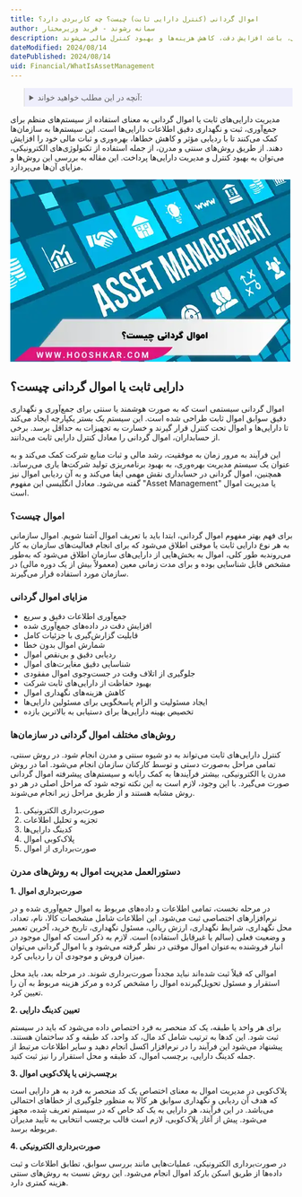 ```yaml
---
title: اموال گردانی (کنترل دارایی ثابت) چیست؟ چه کاربردی دارد؟
author: سمانه رشوند - فربد وزیرمختار
description: اموال گردانی به سازمان‌ها در ردیابی، نگهداری و بهینه‌سازی استفاده از اموال خود کمک می‌کنند. این سیستم‌ها، از روش‌های سنتی تا فناوری‌های پیشرفته الکترونیکی، باعث افزایش دقت، کاهش هزینه‌ها و بهبود کنترل مالی می‌شوند.
dateModified: 2024/08/14
datePublished: 2024/08/14
uid: Financial/WhatIsAssetManagement
---
```


<blockquote style="background-color:#eeeefc; padding:0.5rem">
<details>
  <summary>آنچه در این مطلب خواهید خواند:</summary>
  <ul>
    <li>دارایی ثابت یا اموال گردانی چیست؟</li>
    <li>اموال چیست؟</li>
    <li>مزایای اموال گردانی</li>
    <li>روش‌های مختلف اموال گردانی در سازمان‌ها</li>
    <li>دستورالعمل مدیریت اموال به روش‌های مدرن</li>
  </ul>
</details>

</blockquote>

مدیریت دارایی‌های ثابت یا اموال گردانی به معنای استفاده از سیستم‌های منظم برای جمع‌آوری، ثبت و نگهداری دقیق اطلاعات دارایی‌ها است. این سیستم‌ها به سازمان‌ها کمک می‌کنند تا با ردیابی مؤثر و کاهش خطاها، بهره‌وری و ثبات مالی خود را افزایش دهند. از طریق روش‌های سنتی و مدرن، از جمله استفاده از تکنولوژی‌های الکترونیکی، می‌توان به بهبود کنترل و مدیریت دارایی‌ها پرداخت. این مقاله به بررسی این روش‌ها و مزایای آن‌ها می‌پردازد.

![اموال گردانی چیست؟](./Images/AssetManagement.webp)

## دارایی ثابت یا اموال گردانی چیست؟
اموال گردانی سیستمی است که به صورت هوشمند یا سنتی برای جمع‌آوری و نگهداری دقیق سوابق اموال ثابت طراحی شده است. این سیستم یک بستر یکپارچه ایجاد می‌کند تا دارایی‌ها و اموال تحت کنترل قرار گیرند و خسارت به تجهیزات به حداقل برسد. برخی از حسابداران، اموال گردانی را معادل کنترل دارایی ثابت می‌دانند. 

این فرآیند به مرور زمان به موفقیت، رشد مالی و ثبات منابع شرکت کمک می‌کند و به عنوان یک سیستم مدیریت بهره‌وری، به بهبود برنامه‌ریزی تولید شرکت‌ها یاری می‌رساند. همچنین، اموال گردانی در حسابداری نقش مهمی ایفا می‌کند و به آن ردیابی اموال نیز گفته می‌شود. معادل انگلیسی این مفهوم "Asset Management" یا مدیریت اموال است.

### اموال چیست؟

برای فهم بهتر مفهوم اموال گردانی، ابتدا باید با تعریف اموال آشنا شویم. اموال سازمانی به هر نوع دارایی ثابت یا موقتی اطلاق می‌شود که برای انجام فعالیت‌های سازمان به کار می‌روندبه طور کلی، اموال به بخش‌هایی از دارایی‌های سازمان اطلاق می‌شود که به‌طور مشخص قابل شناسایی بوده و برای مدت زمانی معین (معمولاً بیش از یک دوره مالی) در سازمان مورد استفاده قرار می‌گیرند.

### مزایای اموال گردانی

- جمع‌آوری اطلاعات دقیق و سریع
- افزایش دقت در داده‌های جمع‌آوری شده
- قابلیت گزارش‌گیری با جزئیات کامل
- شمارش اموال بدون خطا
- ردیابی دقیق و بی‌نقص اموال
- شناسایی دقیق مغایرت‌های اموال
- جلوگیری از اتلاف وقت در جست‌وجوی اموال مفقودی
- بهبود حفاظت از دارایی‌های ثابت شرکت
- کاهش هزینه‌های نگهداری اموال
- ایجاد مسئولیت و الزام پاسخگویی برای مسئولین دارایی‌ها
- تخصیص بهینه دارایی‌ها برای دستیابی به بالاترین بازده

### روش‌های مختلف اموال گردانی در سازمان‌ها

کنترل دارایی‌های ثابت می‌تواند به دو شیوه سنتی و مدرن انجام شود. در روش سنتی، تمامی مراحل به‌صورت دستی و توسط کارکنان سازمان انجام می‌شود. اما در روش مدرن یا الکترونیکی، بیشتر فرآیندها به کمک رایانه و سیستم‌های پیشرفته اموال گردانی صورت می‌گیرد.
با این وجود، لازم است به این نکته توجه شود که مراحل اصلی در هر دو روش مشابه هستند و از طریق مراحل زیر انجام می‌شوند.

1. صورت‌برداری الکترونیکی
2. تجزیه و تحلیل اطلاعات
3. کدینگ دارایی‌ها
4. پلاک‌کوبی اموال
5. صورت‌برداری از اموال

### دستورالعمل مدیریت اموال به روش‌های مدرن

**1.	صورت‌برداری اموال**

در مرحله نخست، تمامی اطلاعات و داده‌های مربوط به اموال جمع‌آوری شده و در نرم‌افزارهای اختصاصی ثبت می‌شود. این اطلاعات شامل مشخصات کالا، نام، تعداد، محل نگهداری، شرایط نگهداری، ارزش ریالی، مسئول نگهداری، تاریخ خرید، آخرین تعمیر و وضعیت فعلی (سالم یا غیرقابل استفاده) است. لازم به ذکر است که اموال موجود در انبار فروشنده به‌عنوان اموال موقتی در نظر گرفته می‌شود و با اموال گردانی می‌توان میزان فروش و موجودی آن را ردیابی کرد.

 اموالی که قبلاً ثبت شده‌اند نباید مجدداً صورت‌برداری شوند. در مرحله بعد، باید محل استقرار و مسئول تحویل‌گیرنده اموال را مشخص کرده و مرکز هزینه مربوط به آن را تعیین کرد.

**2.	تعیین کدینگ دارایی**

برای هر واحد یا طبقه، یک کد منحصر به فرد اختصاص داده می‌شود که باید در سیستم ثبت شود. این کدها به ترتیب شامل کد مال، کد واحد، کد طبقه و کد ساختمان هستند. پیشنهاد می‌شود این فرآیند را در نرم‌افزار اکسل انجام دهید و سایر اطلاعات مرتبط از جمله کدینگ دارایی، برچسب اموال، کد طبقه و محل استقرار را نیز ثبت کنید.

**3.	برچسب‌زنی یا پلاک‌کوبی اموال**

پلاک‌کوبی در مدیریت اموال به معنای اختصاص یک کد منحصر به فرد به هر دارایی است که هدف آن ردیابی و نگهداری سوابق هر کالا به منظور جلوگیری از خطاهای احتمالی می‌باشد. در این فرآیند، هر دارایی به یک کد خاص که در سیستم تعریف شده، مجهز می‌شود. پیش از آغاز پلاک‌کوبی، لازم است قالب برچسب انتخابی به تأیید مدیران مربوطه برسد.

**4.	صورت‌برداری الکترونیکی**

در صورت‌برداری الکترونیکی، عملیات‌هایی مانند بررسی سوابق، تطابق اطلاعات و ثبت داده‌ها از طریق اسکن بارکد اموال انجام می‌شود. این روش نسبت به روش‌های سنتی هزینه کمتری دارد.